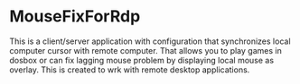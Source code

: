 # MouseFixForRdp
This is a client/server application with configuration that synchronizes local computer cursor with remote computer. That allows you to play games in dosbox or can fix lagging mouse problem by displaying local mouse as overlay. This is created to wrk with remote desktop applications.

